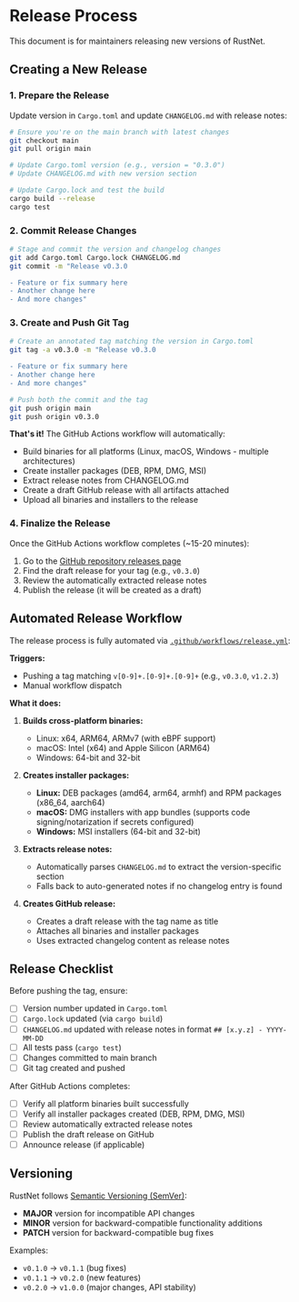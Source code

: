 # Release Process

This document is for maintainers releasing new versions of RustNet.

## Creating a New Release

### 1. Prepare the Release

Update version in `Cargo.toml` and update `CHANGELOG.md` with release notes:

```bash
# Ensure you're on the main branch with latest changes
git checkout main
git pull origin main

# Update Cargo.toml version (e.g., version = "0.3.0")
# Update CHANGELOG.md with new version section

# Update Cargo.lock and test the build
cargo build --release
cargo test
```

### 2. Commit Release Changes

```bash
# Stage and commit the version and changelog changes
git add Cargo.toml Cargo.lock CHANGELOG.md
git commit -m "Release v0.3.0

- Feature or fix summary here
- Another change here
- And more changes"
```

### 3. Create and Push Git Tag

```bash
# Create an annotated tag matching the version in Cargo.toml
git tag -a v0.3.0 -m "Release v0.3.0

- Feature or fix summary here
- Another change here
- And more changes"

# Push both the commit and the tag
git push origin main
git push origin v0.3.0
```

**That's it!** The GitHub Actions workflow will automatically:
- Build binaries for all platforms (Linux, macOS, Windows - multiple architectures)
- Create installer packages (DEB, RPM, DMG, MSI)
- Extract release notes from CHANGELOG.md
- Create a draft GitHub release with all artifacts attached
- Upload all binaries and installers to the release

### 4. Finalize the Release

Once the GitHub Actions workflow completes (~15-20 minutes):

1. Go to the [GitHub repository releases page](https://github.com/domcyrus/rustnet/releases)
2. Find the draft release for your tag (e.g., `v0.3.0`)
3. Review the automatically extracted release notes
4. Publish the release (it will be created as a draft)

## Automated Release Workflow

The release process is fully automated via [`.github/workflows/release.yml`](.github/workflows/release.yml):

**Triggers:**
- Pushing a tag matching `v[0-9]+.[0-9]+.[0-9]+` (e.g., `v0.3.0`, `v1.2.3`)
- Manual workflow dispatch

**What it does:**
1. **Builds cross-platform binaries:**
   - Linux: x64, ARM64, ARMv7 (with eBPF support)
   - macOS: Intel (x64) and Apple Silicon (ARM64)
   - Windows: 64-bit and 32-bit

2. **Creates installer packages:**
   - **Linux:** DEB packages (amd64, arm64, armhf) and RPM packages (x86_64, aarch64)
   - **macOS:** DMG installers with app bundles (supports code signing/notarization if secrets configured)
   - **Windows:** MSI installers (64-bit and 32-bit)

3. **Extracts release notes:**
   - Automatically parses `CHANGELOG.md` to extract the version-specific section
   - Falls back to auto-generated notes if no changelog entry is found

4. **Creates GitHub release:**
   - Creates a draft release with the tag name as title
   - Attaches all binaries and installer packages
   - Uses extracted changelog content as release notes

## Release Checklist

Before pushing the tag, ensure:

- [ ] Version number updated in `Cargo.toml`
- [ ] `Cargo.lock` updated (via `cargo build`)
- [ ] `CHANGELOG.md` updated with release notes in format `## [x.y.z] - YYYY-MM-DD`
- [ ] All tests pass (`cargo test`)
- [ ] Changes committed to main branch
- [ ] Git tag created and pushed

After GitHub Actions completes:

- [ ] Verify all platform binaries built successfully
- [ ] Verify all installer packages created (DEB, RPM, DMG, MSI)
- [ ] Review automatically extracted release notes
- [ ] Publish the draft release on GitHub
- [ ] Announce release (if applicable)

## Versioning

RustNet follows [Semantic Versioning (SemVer)](https://semver.org/):

- **MAJOR** version for incompatible API changes
- **MINOR** version for backward-compatible functionality additions
- **PATCH** version for backward-compatible bug fixes

Examples:

- `v0.1.0` → `v0.1.1` (bug fixes)
- `v0.1.1` → `v0.2.0` (new features)
- `v0.2.0` → `v1.0.0` (major changes, API stability)
